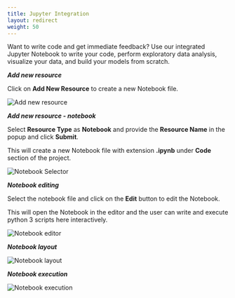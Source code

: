 ```yaml
---
title: Jupyter Integration
layout: redirect
weight: 50
---
```


Want to write code and get immediate feedback? Use our integrated Jupyter Notebook to write your code, perform exploratory data analysis, visualize your data, and build your models from scratch.


***Add new resource***

Click on **Add New Resource** to create a new Notebook file.

![Add new resource](/images/zementis/mlw-app-resource-add-new.png)


***Add new resource - notebook***

Select **Resource Type** as **Notebook** and provide the **Resource Name** in the popup and click **Submit**.

This will create a new Notebook file with extension **.ipynb** under **Code** section of the project.

![Notebook Selector](/images/zementis/mlw-app-resource-add-notebook.png)


***Notebook editing***

Select the notebook file and click on the **Edit** button to edit the Notebook.

This will open the Notebook in the editor and the user can write and execute python 3 scripts here interactively.

![Notebook editor](/images/zementis/mlw-app-nb-edit.png)


***Notebook layout***

![Notebook layout](/images/zementis/mlw-app-nb-layout.png)


***Notebook execution***

![Notebook execution](/images/zementis/mlw-app-nb-execution.png)
